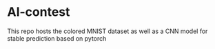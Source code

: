 # AI-contest
This repo hosts the colored MNIST dataset as well as a CNN model for stable prediction based on pytorch
